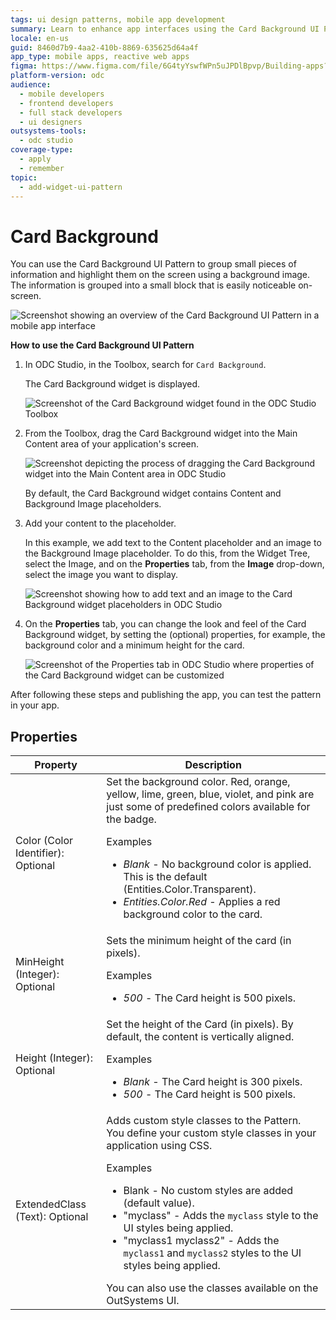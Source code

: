 ```yaml
---
tags: ui design patterns, mobile app development
summary: Learn to enhance app interfaces using the Card Background UI Pattern in OutSystems Developer Cloud (ODC).
locale: en-us
guid: 8460d7b9-4aa2-410b-8869-635625d64a4f
app_type: mobile apps, reactive web apps
figma: https://www.figma.com/file/6G4tyYswfWPn5uJPDlBpvp/Building-apps?type=design&node-id=3203%3A11449&t=ZwHw8hXeFhwYsO5V-1
platform-version: odc
audience:
  - mobile developers
  - frontend developers
  - full stack developers
  - ui designers
outsystems-tools:
  - odc studio
coverage-type:
  - apply
  - remember
topic:
  - add-widget-ui-pattern
---
```


# Card Background

You can use the Card Background UI Pattern to group small pieces of information and highlight them on the screen using a background image. The information is grouped into a small block that is easily noticeable on-screen.

![Screenshot showing an overview of the Card Background UI Pattern in a mobile app interface](images/cardbackground-1-ss.png "Card Background UI Pattern Overview")

**How to use the Card Background UI Pattern**

1. In ODC Studio, in the Toolbox, search for `Card Background`.

    The Card Background widget is displayed.

    ![Screenshot of the Card Background widget found in the ODC Studio Toolbox](images/cardbackground-2-ss.png "Card Background Widget in Toolbox")

1. From the Toolbox, drag the Card Background widget into the Main Content area of your application's screen.

    ![Screenshot depicting the process of dragging the Card Background widget into the Main Content area in ODC Studio](images/cardbackground-3-ss.png "Dragging Card Background Widget")

    By default, the Card Background widget contains Content and Background Image placeholders.

1. Add your content to the placeholder.

    In this example, we add text to the Content placeholder and an image to the Background Image placeholder. To do this, from the Widget Tree, select the Image, and on the **Properties** tab, from the **Image** drop-down, select the image you want to display.

    ![Screenshot showing how to add text and an image to the Card Background widget placeholders in ODC Studio](images/cardbackground-4-ss.png "Adding Content to Card Background")

1. On the **Properties** tab, you can change the look and feel of the Card Background widget, by setting the (optional) properties, for example, the background color and a minimum height for the card.

    ![Screenshot of the Properties tab in ODC Studio where properties of the Card Background widget can be customized](images/cardbackground-5-ss.png "Card Background Properties")

After following these steps and publishing the app, you can test the pattern in your app.

## Properties

| Property                           | Description                                                                                                                                                                                                                                                                                                                                                                                                                                                                                                                                                                                                           |
|------------------------------------|-----------------------------------------------------------------------------------------------------------------------------------------------------------------------------------------------------------------------------------------------------------------------------------------------------------------------------------------------------------------------------------------------------------------------------------------------------------------------------------------------------------------------------------------------------------------------------------------------------------------------|
| Color (Color Identifier): Optional | Set the background color. Red, orange, yellow, lime, green, blue, violet, and pink are just some of predefined colors available for the badge. <p>Examples <ul><li>_Blank_ - No background color is applied. This is the default (Entities.Color.Transparent).</li><li>_Entities.Color.Red_ - Applies a red background color to the card.</li></ul></p>                                                                                                                                                                                                                                                               |
| MinHeight (Integer): Optional      | Sets the minimum height of the card (in pixels).  <p>Examples</p><ul><li>_500_ - The Card height is 500 pixels. </li></ul>                                                                                                                                                                                                                                                                                                                                                                                                                                                                                            |
| Height (Integer): Optional         | Set the height of the Card (in pixels). By default, the content is vertically aligned. <p>Examples</p><ul><li>_Blank_ - The Card height is 300 pixels. </li><li>_500_ - The Card height is 500 pixels. </li></ul>                                                                                                                                                                                                                                                                                                                                                                                                     |
| ExtendedClass (Text): Optional     | Adds custom style classes to the Pattern. You define your custom style classes in your application using CSS.<p>Examples</p><ul><li>Blank - No custom styles are added (default value).</li><li>"myclass" - Adds the ``myclass`` style to the UI styles being applied.</li><li>"myclass1 myclass2" - Adds the ``myclass1`` and ``myclass2`` styles to the UI styles being applied. </li></ul>You can also use the classes available on the OutSystems UI. |
